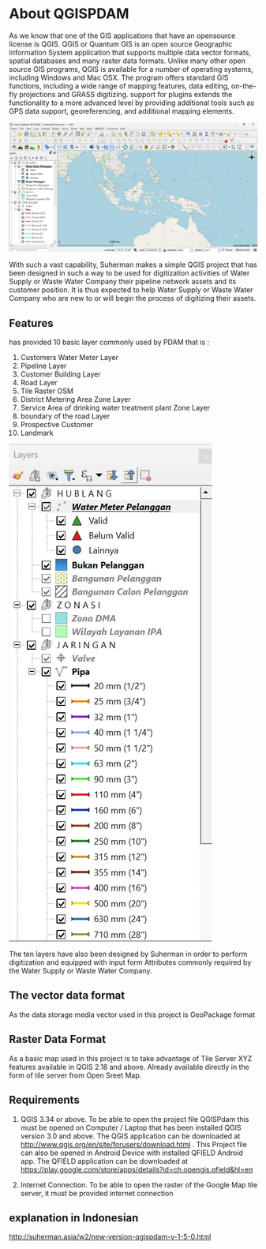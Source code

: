 # About QGISPDAM
As we know that one of the GIS applications that have an opensource license is QGIS. QGIS or Quantum GIS is an open source Geographic Information System application that supports multiple data vector formats, spatial databases and many raster data formats. Unlike many other open source GIS programs, QGIS is available for a number of operating systems, including Windows and Mac OSX. The program offers standard GIS functions, including a wide range of mapping features, data editing, on-the-fly projections and GRASS digitizing. support for plugins extends the functionality to a more advanced level by providing additional tools such as GPS data support, georeferencing, and additional mapping elements.

![Alt text](/screenshot/gispdam3.jpg?raw=true)

With such a vast capability, Suherman makes a simple QGIS project that has been designed in such a way to be used for digitization activities of Water Supply or Waste Water Company their pipeline network assets and its customer position. It is thus expected to help Water Supply or Waste Water Company who are new to or will begin the process of digitizing their assets.

## Features
has provided 10 basic layer commonly used by PDAM that is :
1.	Customers Water Meter Layer
2.	Pipeline Layer
3.	Customer Building Layer
4.	Road Layer
5.	Tile Raster OSM
6.  District Metering Area Zone Layer
7.  Service Area of drinking water treatment plant Zone Layer
8.  boundary of the road Layer
9.  Prospective Customer
10. Landmark

![Alt text](/screenshot/gispdam4.jpg?raw=true)

The ten layers have also been designed by Suherman in order to perform digitization and equipped with input form Attributes commonly required by the Water Supply or Waste Water Company.

## The vector data format
As the data storage media vector used in this project is GeoPackage format

## Raster Data Format
As a basic map used in this project is to take advantage of Tile Server XYZ features available in QGIS 2.18 and above. Already available directly in the form of tile server from Open Sreet Map.

## Requirements
1.	QGIS 3.34 or above. To be able to open the project file QGISPdam this must be opened on Computer / Laptop that has been installed QGIS version 3.0 and above.
The QGIS application can be downloaded at http://www.qgis.org/en/site/forusers/download.html .
This Project file can also be opened in Android Device with installed QFIELD Android app. The QFIELD application can be downloaded at https://play.google.com/store/apps/details?id=ch.opengis.qfield&hl=en

2.	Internet Connection. To be able to open the raster of the Google Map tile server, it must be provided internet connection

## explanation in Indonesian
http://suherman.asia/w2/new-version-qgispdam-v-1-5-0.html
